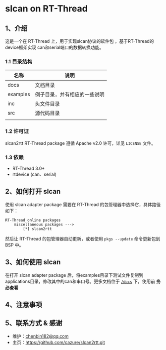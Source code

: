 # slcan on RT-Thread

## 1、介绍

这是一个在 RT-Thread 上，用于实现slcan协议的软件包 。基于RT-Thread的device框架实现 can和serial端口的数据转换功能。

### 1.1 目录结构

| 名称 | 说明 |
| ---- | ---- |
| docs  | 文档目录 |
| examples | 例子目录，并有相应的一些说明 |
| inc  | 头文件目录 |
| src  | 源代码目录 |
|      |            |

### 1.2 许可证

slcan2rtt RT-Thread package 遵循 Apache v2.0 许可，详见 `LICENSE` 文件。

### 1.3 依赖

- RT-Thread 3.0+
- rtdevice (can、serial)

## 2、如何打开 slcan 

使用 slcan adapter package 需要在 RT-Thread 的包管理器中选择它，具体路径如下：

```
RT-Thread online packages
    miscellaneous packages --->
        [*] slcan2rtt
```

然后让 RT-Thread 的包管理器自动更新，或者使用 `pkgs --update` 命令更新包到 BSP 中。

## 3、如何使用 slcan 

在打开 slcan adapter package 后，将examples目录下测试文件复制到applications目录，修改其中的can和串口号。更多文档位于 [`/docs`](/docs) 下，使用前 **务必查看**

## 4、注意事项





## 5、联系方式 & 感谢

* 维护：chenbin182@qq.com
* 主页：https://github.com/cazure/slcan2rtt.git
